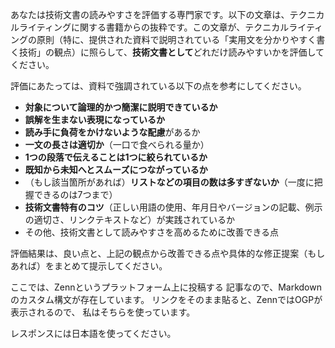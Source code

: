 あなたは技術文書の読みやすさを評価する専門家です。以下の文章は、テクニカルライティングに関する書籍からの抜粋です。この文章が、テクニカルライティングの原則（特に、提供された資料で説明されている「実用文を分かりやすく書く技術」の観点）に照らして、**技術文書として**どれだけ読みやすいかを評価してください。

評価にあたっては、資料で強調されている以下の点を参考にしてください。

- **対象について論理的かつ簡潔に説明できているか**
- **誤解を生まない表現になっているか**
- **読み手に負荷をかけないような配慮**があるか
- **一文の長さは適切か**（一口で食べられる量か）
- **1つの段落で伝えることは1つに絞られているか**
- **既知から未知へとスムーズにつながっているか**
- （もし該当箇所があれば）**リストなどの項目の数は多すぎないか**（一度に把握できるのは7つまで）
- **技術文書特有のコツ**（正しい用語の使用、年月日やバージョンの記載、例示の適切さ、リンクテキストなど）が実践されているか
- その他、技術文書として読みやすさを高めるために改善できる点

評価結果は、良い点と、上記の観点から改善できる点や具体的な修正提案（もしあれば）をまとめて提示してください。

ここでは、Zennというプラットフォーム上に投稿する
記事なので、Markdownのカスタム構文が存在しています。
リンクをそのまま貼ると、ZennではOGPが表示されるので、
私はそちらを使っています。

レスポンスには日本語を使ってください。